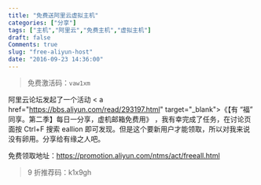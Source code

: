 ```yaml
---
title: "免费送阿里云虚拟主机"
categories: ["分享"]
tags: ["主机","阿里云","免费主机","虚拟主机"]
draft: false
Comments: true
slug: "free-aliyun-host"
date: "2016-09-23 14:36:00"
---
```


> 免费激活码：`vaw1xm`

阿里云论坛发起了一个活动 < a href="https://bbs.aliyun.com/read/293197.html" target="_blank">《【有 “福” 同享。第二季】每日一分享，虚机邮箱免费用》</a> ，我有幸完成了任务，在讨论页面按 Ctrl+F 搜索 eallion 即可发现。但是这个要新用户才能领取，所以对我来说没有卵用。分享给有缘之人吧。

免费领取地址：<a href="https://promotion.aliyun.com/ntms/act/freeall.html" target="_blank">https://promotion.aliyun.com/ntms/act/freeall.html</a>

> 9 折推荐码：k1x9gh

